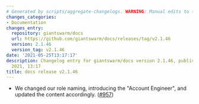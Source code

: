 ```yaml
---
# Generated by scripts/aggregate-changelogs. WARNING: Manual edits to this files will be overwritten.
changes_categories:
- Documentation
changes_entry:
  repository: giantswarm/docs
  url: https://github.com/giantswarm/docs/releases/tag/v2.1.46
  version: 2.1.46
  version_tag: v2.1.46
date: '2021-05-25T13:17:17'
description: Changelog entry for giantswarm/docs version 2.1.46, published on 25 May
  2021, 13:17
title: docs release v2.1.46
---
```


- We changed our role naming, introducing the "Account Engineer", and updated the content accordingly. ([#957](https://github.com/giantswarm/docs/pull/957))
